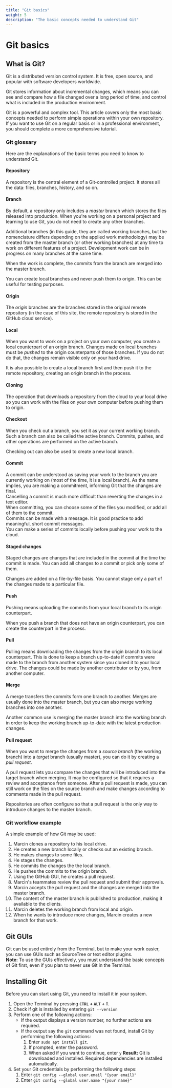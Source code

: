 ```yaml
---
title: "Git basics"
weight: 5
description: "The basic concepts needed to understand Git"
---
```

# Git basics
## What is Git?
Git is a distributed version control system. It is free, open source, and popular with software developers worldwide.  

Git stores information about incremental changes, which means you can see and compare how a file changed over a long period of time, and control what is included in the production environment.

Git is a powerful and complex tool. This article covers only the most basic concepts needed to perform simple operations within your own repository. If you want to use Git on a regular basis or in a professional environment, you should complete a more comprehensive tutorial.

### Git glossary
Here are the explanations of the basic terms you need to know to understand Git.
#### Repository
A repository is the central element of a Git-controlled project. It stores all the data: files, branches, history, and so on.
#### Branch
By default, a repository only includes a *master* branch which stores the files released into production. When you're working on a personal project and learning to use Git, you do not need to create any other branches.  

Additional branches (in this guide, they are called working branches, but the nomenclature differs depending on the applied work methodology) may be created from the master branch (or other working branches) at any time to work on different features of a project. Development work can be in progress on many branches at the same time.

When the work is complete, the commits from the branch are merged into the master branch.

You can create local branches and never push them to origin. This can be useful for testing purposes.
#### Origin
The *origin* branches are the branches stored in the original remote repository (in the case of this site, the remote repository is stored in the GitHub cloud service).
#### Local
When you want to work on a project on your own computer, you create a local counterpart of an origin branch. Changes made on local branches must be *pushed* to the origin counterparts of those branches. If you do not do that, the changes remain visible only on your hard drive.

It is also possible to create a local branch first and then push it to the remote repository, creating an origin branch in the process.
#### Cloning
The operation that downloads a repository from the cloud to your local drive so you can work with the files on your own computer before pushing them to origin.
#### Checkout
When you check out a branch, you set it as your current working branch. Such a branch can also be called the active branch. Commits, pushes, and other operations are performed on the active branch.

Checking out can also be used to create a new local branch.
#### Commit
A commit can be understood as saving your work to the branch you are currently working on (most of the time, it is a local branch). As the name implies, you are making a commitment, informing Git that the changes are final.  
Cancelling a commit is much more difficult than reverting the changes in a text editor.  
When committing, you can choose some of the files you modified, or add all of them to the commit.  
Commits can be made with a message. It is good practice to add meaningful, short commit messages.  
You can make a series of commits locally before pushing your work to the cloud.
#### Staged changes
Staged changes are changes that are included in the commit at the time the commit is made. You can add all changes to a commit or pick only some of them.

Changes are added on a file-by-file basis. You cannot stage only a part of the changes made to a particular file.
#### Push
Pushing means uploading the commits from your local branch to its origin counterpart.

When you push a branch that does not have an origin counterpart, you can create the counterpart in the process.
#### Pull
Pulling means downloading the changes from the origin branch to its local counterpart. This is done to keep a branch up-to-date if commits were made to the branch from another system since you cloned it to your local drive. The changes could be made by another contributor or by you, from another computer.
#### Merge
A merge transfers the commits form one branch to another. Merges are usually done into the master branch, but you can also merge working branches into one another.

Another common use is merging the master branch into the working branch in order to keep the working branch up-to-date with the latest production changes.
#### Pull request
When you want to merge the changes from a *source branch* (the working branch) into a *target* branch (usually master), you can do it by creating a *pull request*.

A pull request lets you compare the changes that will be introduced into the target branch when merging. It may be configured so that it requires a review and acceptance from someone. After a pull request is made, you can still work on the files on the source branch and make changes according to comments made in the pull request.

Repositories are often configure so that a pull request is the only way to introduce changes to the master branch.
### Git workflow example

A simple example of how Git may be used:
1. Marcin clones a repository to his local drive.
2. He creates a new branch locally or checks out an existing branch.
3. He makes changes to some files.
4. He stages the changes.
5. He commits the changes the the local branch.
6. He pushes the commits to the origin branch.
7. Using the GitHub GUI, he creates a pull request.
8. Marcin's teammates review the pull request and submit their approvals.
9. Marcin accepts the pull request and the changes are merged into the master branch.
10. The content of the master branch is published to production, making it available to the clients.
11. Marcin deletes the working branch from local and origin.
12. When he wants to introduce more changes, Marcin creates a new branch for that work.

## Git GUIs
Git can be used entirely from the Terminal, but to make your work easier, you can use GUIs such as SourceTree or text editor plugins.  
**Note:** To use the GUIs effectively, you must understand the basic concepts of Git first, even if you plan to never use Git in the Terminal.

## Installing Git
Before you can start using Git, you need to install it in your system.

1. Open the Terminal by pressing **`CTRL` + `ALT` + `T`**.
1. Check if git is installed by entering `git --version`
2. Perform one of the following actions:
   - If the output displays a version number, no further actions are required.
   - If the output say the `git` command was not found, install Git by performing the following actions:
     1. Enter `sudo apt install git`. 
     2. If prompted, enter the password.
     3. When asked if you want to continue, enter `y`
     **Result:** Git is downloaded and installed. Required dependencies are installed automatically.
3. Set your Git credentials by performing the following steps:
   1. Enter `git config --global user.email "{your email}"`
   2. Enter `git config --global user.name "{your name}"`
